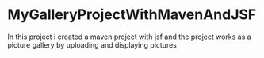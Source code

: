 # MyGalleryProjectWithMavenAndJSF


In this project i created a maven project with jsf and the project works as a picture gallery by uploading and displaying pictures
